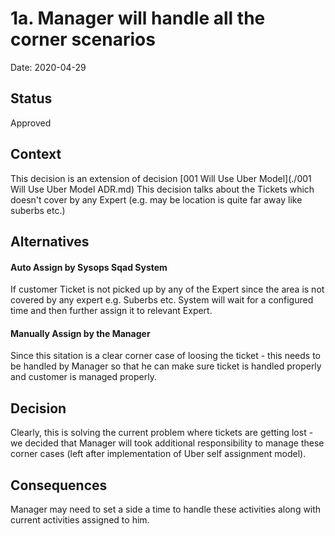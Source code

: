 # 1a. Manager will handle all the corner scenarios

Date: 2020-04-29

## Status

Approved

## Context

This decision is an extension of decision [001 Will Use Uber Model](./001 Will Use Uber Model ADR.md)
This decision talks about the Tickets which doesn't cover by any Expert (e.g. may be location is quite far away like suberbs etc.)  

## Alternatives

#### Auto Assign by Sysops Sqad System

If customer Ticket is not picked up by any of the Expert since the area is not covered by any expert e.g. Suberbs etc. System will wait for a configured time and then further assign it to relevant Expert.

#### Manually Assign by the Manager

Since this sitation is a clear corner case of loosing the ticket - this needs to be handled by Manager so that he can make sure ticket is handled properly and customer is managed properly.

## Decision

Clearly, this is solving the current problem where tickets are getting lost - we decided that Manager will took additional responsibility to manage these corner cases (left after implementation of Uber self assignment model).

## Consequences
Manager may need to set a side a time to handle these activities along with current activities assigned to him.
